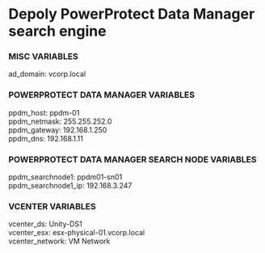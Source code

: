 # Depoly PowerProtect Data Manager search engine
### MISC VARIABLES
ad_domain: vcorp.local <br/>

### POWERPROTECT DATA MANAGER VARIABLES
ppdm_host: ppdm-01 <br/>
ppdm_netmask: 255.255.252.0 <br/>
ppdm_gateway: 192.168.1.250 <br/>
ppdm_dns: 192.168.1.11 <br/>

### POWERPROTECT DATA MANAGER SEARCH NODE VARIABLES
ppdm_searchnode1: ppdm01-sn01 <br/>
ppdm_searchnode1_ip: 192.168.3.247 <br/>

### VCENTER VARIABLES
vcenter_ds: Unity-DS1 <br/>
vcenter_esx: esx-physical-01.vcorp.local <br/>
vcenter_network: VM Network <br/>